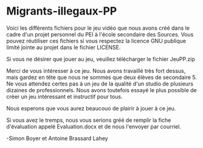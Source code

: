 # Migrants-illegaux-PP

Voici les différents fichiers pour le jeu vidéo que nous avons créé dans le cadre d'un projet personnel du PEI à l'école secondaire des Sources. Vous pouvez réutiliser ces fichiers si vous respectez la licence GNU publique limité jointe au projet dans le fichier LICENSE.

Si vous ne désirer que jouer au jeu, veuillez télécharger le fichier JeuPP.zip 

Merci de vous intéresser à ce jeu. Nous avons travaillé très fort dessus, mais gardez en tête que nous ne sommes que deux élèves de secondaire 5. Ne vous attendez certes pas à un jeu de la qualité d'un studio de plusieurs dizaines de professionnels. Nous avons toutefois essayé le plus possible de créer un jeu intéressant et instructif pour tous.

Nous esperons que vous aurez beaucouo de plairir à jouer à ce jeu.

Si vous avez le tremps, nous vous serions gréé de remplir la fiche d'évaluation appelé Evaluation.docx et de nous l'envoyer par courriel.

-Simon Boyer et Antoine Brassard Lahey
